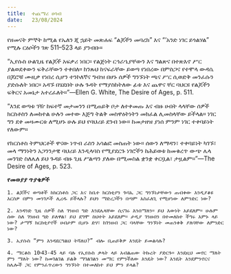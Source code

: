 ```yaml
---
title:  ተጨማሪ ሀሳብ
date:   23/08/2024
---
```


የዘመናት ምኞት ከሚል የኤለን ጂ ኋይት መጽሐፍ “ልጆችን መባረክ” እና “‘አንድ ነገር ይጎልሃል” የሚሉ ርዕሶችን ገጽ 511–523 ላይ ያንብቡ።

“ኢየሱስ ሁልጊዜ የልጆች አፍቃሪ ነበር። የልጅነት ርኅራኄያቸውን እና ግልጽና በተጽእኖ ሥር ያልወደቀውን ፍቅራቸውን ተቀበለ። ከንጹህ ከናፍራቸው ይወጣ የነበረው በምስጋና የተሞላ ውዳሴ በጆሮቹ ሙዚቃ የነበረ ሲሆን ተንኮለኛና ግብዝ በሆኑ ሰዎች ግንኙነት ጫና ሥር ሲወድቅ መንፈሱን ያድሱለት ነበር። አዳኙ በሄደበት ሁሉ ጉዳት የማያስከትለው ፊቱ እና ጨዋና ቸር ባህርዩ የልጆችን ፍቅርና አመኔታ አተረፈለት።”—Ellen G. White, The Desire of Ages, p. 511.

“እንደ ወጣቱ ገዥ ከፍተኛ መታመንን በሚጠይቅ ቦታ ለተቀመጡ እና ብዙ ሀብት ላላቸው ሰዎች ክርስቶስን ለመከተል ሁሉን መተው እጅግ ትልቅ መስዋዕትነትን መክፈል ሊመስላቸው ይችላል። ነገር ግን ደቀ መዛሙርቱ ለሚሆኑ ሁሉ ይህ የባህሪይ ደንብ ነው። ከመታዘዝ ያነሰ ምንም ነገር ተቀባይነት የለውም።

የክርስቶስ ትምህርቶች ዋናው ነጥብ ራስን አሳልፎ መስጠት ነው። ሰውን ለማዳን፣ ተቀባይነት ካገኙ፣ መላ ማንነትን አጋንንታዊ ባህሪይ እንዲላባስ የሚያደርጉ ነገሮችን ከሕይወቱ ከመቁረጥ ውጭ ሌላ መንገድ ስለሌለ ይህ ጉዳይ ብዙ ጊዜ ሥልጣን ያለው በሚመስል ቋንቋ ቀርቧል፣ ታዟልም።”—The Desire of Ages, p. 523.   

**የመወያያ ጥያቄዎች**

`1. ልጆችና ወጣቶች ከክርስቶስ ጋር እና ከቤተ ክርስቲያን ጉባኤ ጋር ግንኙነታቸውን ጠብቀው እንዲያቆዩ እርስዎ በምን መንገዶች ሊረዱ ይችላሉ? ይህን ማድረጋችን በጣም አስፈለጊ የሚሆነው ለምንድር ነው?`

`2. አንዳንድ ጊዜ ሰዎች ስለ ገንዘብ ግድ እንደሌላቸው ሲናገሩ እንሰማለን። ይህ እውነት አይደለም። ሁሉም ሰው ስለ ገንዘብ ግድ ይለዋል፣ ይህ ደግሞ ስህተት አይደለም። ታዲያ ገንዘብን በተመለከተ ችግሩ እምኑ ላይ ነው? ታማኝ ክርስቲያኖች ሀብታም ቢሆኑ ድሃ፣ ከገንዘብ ጋር ባላቸው ግንኙነት መጠንቀቅ ያለባቸው ለምንድር ነው?`

`3. ኢየሱስ “ምን እንዳደርግልህ ትሻለህ?” ብሎ ቢጠይቅዎ እንዴት ይመልሳሉ?`

`4. ማርቆስ 10፡43-45 ላይ ባሉ የኢየሱስ ቃላት ላይ አብልጠው ትኩረት ያድርጉ። እንደዚህ መኖር ማለት ምን ማለት ነው? ከመገልገል ይልቅ ማገልገልን መማር የምንችለው እንዴት ነው? እንዴት እንደምንኖርና ከሌሎች ጋር የምንፈጥረውን ግንኙነት በተመለከተ ይህ ምን ይላል?`